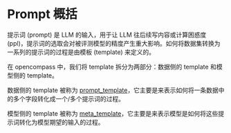 # Prompt 概括

提示词 (prompt) 是 LLM 的输入，用于让 LLM 往后续写内容或计算困惑度 (ppl)，提示词的选取会对被评测模型的精度产生重大影响。如何将数据集转换为一系列的提示词的过程是由模板 (template) 来定义的。

在 opencompass 中，我们将 template 拆分为两部分：数据侧的 template 和模型侧的 template。

数据侧的 template 被称为 [prompt_template](./prompt_template.md)，它主要是来表示如何将一条数据中的多个字段转化成一个/多个提示词的过程。

模型侧的 template 被称为 [meta_template](./meta_template.md)，它主要是来表示模型是如何将这些提示词转化为模型期望的输入的过程。

